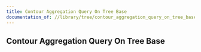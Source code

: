 ```yaml
---
title: Contour Aggregation Query On Tree Base
documentation_of: //library/tree/contour_aggregation_query_on_tree_base.hpp
---
```

## Contour Aggregation Query On Tree Base